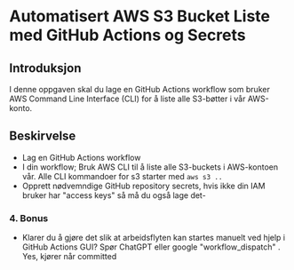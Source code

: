 # Automatisert AWS S3 Bucket Liste med GitHub Actions og Secrets

## Introduksjon

I denne oppgaven skal du lage en GitHub Actions workflow som bruker AWS Command Line Interface (CLI) for å liste alle S3-bøtter i vår AWS-konto. 
 
## Beskirvelse 
- Lag en GitHub Actions workflow
- I din workflow; Bruk AWS CLI til å liste alle S3-buckets i  AWS-kontoen vår. Alle CLI kommandoer for s3 starter med ```aws s3 .. ``` 
- Opprett nødvemndige GitHub repository secrets, hvis ikke din IAM bruker har "access keys" så må du også lage det- 
  
### 4. Bonus 
- Klarer du å gjøre det slik at  arbeidsflyten kan startes manuelt ved hjelp i GitHub Actions GUI? Spør ChatGPT eller google "workflow_dispatch"  .
Yes, kjører når committed 
